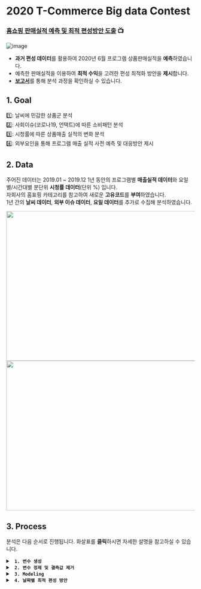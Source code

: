 # 2020 T-Commerce Big data Contest
### [홈쇼핑 판매실적 예측 및 최적 편성방안 도출](https://user-images.githubusercontent.com/84368492/164151119-cd83aec4-57e4-4375-8e08-251cd7198922.jpg) :tv:
![image](https://user-images.githubusercontent.com/84368492/164152567-98ea5b41-7931-4f30-82b4-1369ea17417f.png)

* **과거 편성 데이터**를 활용하여 2020년 6월 프로그램 상품판매실적을 **예측**하였습니다.
* 예측한 판매실적을 이용하여 **최적 수익**을 고려한 편성 최적화 방안을 **제시**합니다.
* [**보고서**](https://github.com/tingting919/BigData_Contest/blob/main/Final_report.pdf)를 통해 분석 과정을 확인하실 수 있습니다.   



## 1. Goal            
1️⃣: 날씨에 민감한 상품군 분석      
2️⃣: 사회이슈(코로나19, 언택트)에 따른 소비패턴 분석      
3️⃣: 시청률에 따른 상품매출 실적의 변화 분석   
4️⃣: 외부요인을 통해 프로그램 매출 실적 사전 예측 및 대응방안 제시   



## 2. Data   
주어진 데이터는 2019.01 ~ 2019.12 1년 동안의 프로그램별 **매출실적 데이터**와 요일별/시간대별 분단위 **시청률 데이터**(단위 %) 입니다.   
자회사의 홈표핑 카테고리를 참고하여 새로운 **고유코드**를 **부여**하였습니다.   
1년 간의 **날씨 데이터**, **외부 이슈 데이터**, **요일 데이터**를 추가로 수집해 분석하였습니다.   

<img width="800" height="400" src="https://user-images.githubusercontent.com/84368492/164160846-5bff902a-5650-4a1e-aa6c-4085ee82764b.png">
<img width="800" height="400" src="https://user-images.githubusercontent.com/84368492/164160790-f50a2e7f-eee8-467d-8cfc-8b0e4af4258d.png">   


 
## 3. Process   
분석은 다음 순서로 진행됩니다. 화살표를 **클릭**하시면 자세한 설명을 참고하실 수 있습니다.   
<details>
<summary> <b> <code> 1. 변수 생성 </code> </b> </summary>
<div markdown="1">   
   
 
    
* **EDA**를 실시해 주어진 데이터의 변수와 판매실적 간의 상관관계와 소비패턴을 파악합니다.  
 
 * 범주형 변수 생성   
    * 날짜 데이터를 **월/일/시간/주/요일/휴일** 여부로 분류하여 변수를 생성합니다.   
    * 오분류된 상품이 많아 새로운 **상위/중간/하위** 카테고리를 생성하고 134개의 **고유코드**를 새로 부여합니다.   
    * 추가적으로 수집한 날씨데이터를 분석하여 날씨관련 파생변수(**한파주의보/경보, 폭염주의보/경보**)를 데이터에 추가했습니다.   
 
 * 연속형 변수 생성   
    * **방송시간과 시청률 데이터**에 기반한 시간, 단가, 날씨(기온, 강수량) 변수를 생성합니다.   
    * 코로나19(사회적 이슈)를 반영하기 위해 택배 데이터를 활용한 **언택트지수**를 생성합니다.   
    * 2020년 test data에 시청률 변수가 주어지지 않아 **XGBoost**를 사용하여 2020년 시청률을 **예측**합니다.   
 
* 종속변수 생성: 상품이 한 시간 동안 판매되는 동안의 총 매출액의 누적합을 구한 것을 **목표 변수**로 설정합니다.   
 
</div>
</details>


<details>
<summary> <b> <code> 2. 변수 정제 및 결측값 제거 </code> </b> </summary>
<div markdown="1">
 
  
 * 범주형 변수는 **one-hot-encoding** 방법을, 연속형 변수는 **MinMaxScaler** 방법을 사용하여 정제합니다.   
 
 * MAPE 계산 시 오류를 방지하기 위해 NA값을 **제거**합니다.   
 
</div>
</details>


<details>
<summary> <b> <code> 3. Modeling </code> </b> </summary>
<div markdown="1">

 * 알고리즘별 성능을 **비교**한 뒤 Gradient Boosting Model을 선택합니다.
 
 * 여러개의 모델을 조합하여 소프트 보팅 방식으로 **앙상블** 합니다.
 
 * score가 높은 세개의 앙상블 모델을 이용하여 **Kfold기반 스태킹**을 수행하고 스태킹 된 데이터를 이용하여 훈련을 진행합니다.   
   
</div>
</details>   

   
<details>
<summary> <b> <code> 4. 날짜별 최적 편성 방안 </code> </b> </summary>
<div markdown="1">

 * 요일별 및 시간별 최적 편성 방안을 만들기 위해 총 매출액과 상품가격의 **중앙값**을 이용하여 새로운 데이터를 생성합니다.   
 
 * 새로운 데이터를 사용하여 요일별 시간별 각 상품군의 **매출순위**와 **취급액**을 파악합니다.   
 
 * 상품군별로 시가에 따른 그래프를 그려 어느 시간대에 특정 상품군의 매출이 높은지 확인하여 최적 편성 방안을 **도출**합니다.   

</div>
</details>   


